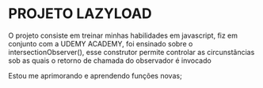 <h1>PROJETO LAZYLOAD</h1>
<p>O projeto consiste em treinar minhas habilidades em javascript, fiz em conjunto com a UDEMY ACADEMY, foi ensinado sobre o intersectionObserver(), esse construtor permite controlar as circunstâncias sob as quais o retorno de chamada do observador é invocado</p>
<p>Estou me aprimorando e aprendendo funções novas;</p>

